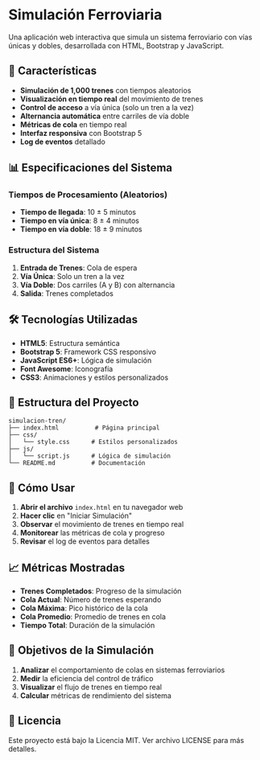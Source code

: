# Simulación Ferroviaria

Una aplicación web interactiva que simula un sistema ferroviario con vías únicas y dobles, desarrollada con HTML, Bootstrap y JavaScript.

## 🚂 Características

- **Simulación de 1,000 trenes** con tiempos aleatorios
- **Visualización en tiempo real** del movimiento de trenes
- **Control de acceso** a vía única (solo un tren a la vez)
- **Alternancia automática** entre carriles de vía doble
- **Métricas de cola** en tiempo real
- **Interfaz responsiva** con Bootstrap 5
- **Log de eventos** detallado

## 📊 Especificaciones del Sistema

### Tiempos de Procesamiento (Aleatorios)
- **Tiempo de llegada**: 10 ± 5 minutos
- **Tiempo en vía única**: 8 ± 4 minutos  
- **Tiempo en vía doble**: 18 ± 9 minutos

### Estructura del Sistema
1. **Entrada de Trenes**: Cola de espera
2. **Vía Única**: Solo un tren a la vez
3. **Vía Doble**: Dos carriles (A y B) con alternancia
4. **Salida**: Trenes completados

## 🛠️ Tecnologías Utilizadas

- **HTML5**: Estructura semántica
- **Bootstrap 5**: Framework CSS responsivo
- **JavaScript ES6+**: Lógica de simulación
- **Font Awesome**: Iconografía
- **CSS3**: Animaciones y estilos personalizados

## 📁 Estructura del Proyecto

```
simulacion-tren/
├── index.html          # Página principal
├── css/
│   └── style.css      # Estilos personalizados
├── js/
│   └── script.js      # Lógica de simulación
└── README.md          # Documentación
```

## 🚀 Cómo Usar

1. **Abrir el archivo** `index.html` en tu navegador web
2. **Hacer clic** en "Iniciar Simulación"
3. **Observar** el movimiento de trenes en tiempo real
4. **Monitorear** las métricas de cola y progreso
5. **Revisar** el log de eventos para detalles

## 📈 Métricas Mostradas

- **Trenes Completados**: Progreso de la simulación
- **Cola Actual**: Número de trenes esperando
- **Cola Máxima**: Pico histórico de la cola
- **Cola Promedio**: Promedio de trenes en cola
- **Tiempo Total**: Duración de la simulación

## 🎯 Objetivos de la Simulación

1. **Analizar** el comportamiento de colas en sistemas ferroviarios
2. **Medir** la eficiencia del control de tráfico
3. **Visualizar** el flujo de trenes en tiempo real
4. **Calcular** métricas de rendimiento del sistema

## 📄 Licencia

Este proyecto está bajo la Licencia MIT. Ver archivo LICENSE para más detalles.
